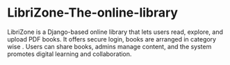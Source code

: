 # LibriZone-The-online-library
LibriZone is a Django-based online library that lets users read, explore, and upload PDF books. It offers secure login, books are arranged in category wise . Users can share books, admins manage content, and the system promotes digital learning and collaboration.
